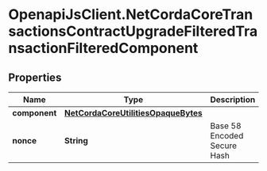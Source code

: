 # OpenapiJsClient.NetCordaCoreTransactionsContractUpgradeFilteredTransactionFilteredComponent

## Properties

Name | Type | Description | Notes
------------ | ------------- | ------------- | -------------
**component** | [**NetCordaCoreUtilitiesOpaqueBytes**](NetCordaCoreUtilitiesOpaqueBytes.md) |  | [optional] 
**nonce** | **String** | Base 58 Encoded Secure Hash | 


